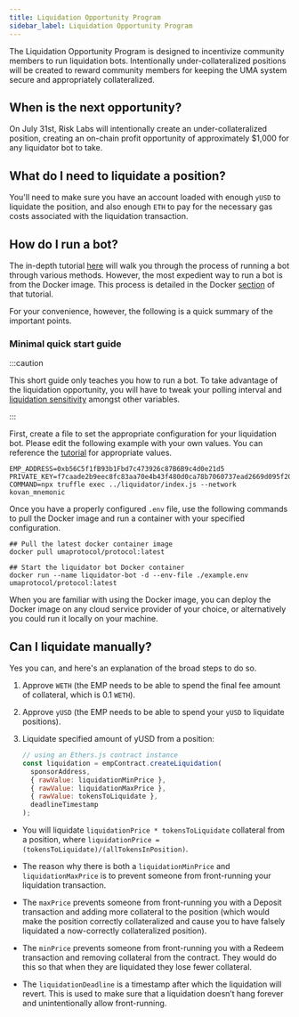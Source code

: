 ```yaml
---
title: Liquidation Opportunity Program
sidebar_label: Liquidation Opportunity Program
---
```


The Liquidation Opportunity Program is designed to incentivize community members
to run liquidation bots. Intentionally under-collateralized positions will be
created to reward community members for keeping the UMA system secure and
appropriately collateralized.

## When is the next opportunity?

On July 31st, Risk Labs will intentionally create an under-collateralized
position, creating an on-chain profit opportunity of approximately $1,000 for
any liquidator bot to take.

## What do I need to liquidate a position?

You'll need to make sure you have an account loaded with enough `yUSD` to
liquidate the position, and also enough `ETH` to pay for the necessary gas costs
associated with the liquidation transaction.

## How do I run a bot?

The in-depth tutorial [here](tutorials/bots.md) will walk you through the
process of running a bot through various methods. However, the most expedient
way to run a bot is from the Docker image. This process is detailed in the
Docker [section](tutorials/bots.md#running-the-bots-locally-with-docker) of that
tutorial.

For your convenience, however, the following is a quick summary of the important
points.

### Minimal quick start guide

:::caution

This short guide only teaches you how to run a bot. To take advantage of the
liquidation opportunity, you will have to tweak your polling interval and
[liquidation sensitivity](tutorials/bots.md#specifying-liquidation-sensitivity-parameters)
amongst other variables.

:::

First, create a file to set the appropriate configuration for your liquidation
bot. Please edit the following example with your own values. You can reference
the [tutorial](tutorials/bots.md) for appropriate values.

```shell title="example.env"
EMP_ADDRESS=0xb56C5f1fB93b1Fbd7c473926c87B6B9c4d0e21d5
PRIVATE_KEY=f7caade2b9eec8fc83aa70e4b43f480d0ca78b7060737ead2669d095f2035323
COMMAND=npx truffle exec ../liquidator/index.js --network kovan_mnemonic
```

Once you have a properly configured `.env` file, use the following commands to
pull the Docker image and run a container with your specified configuration.

```shell
## Pull the latest docker container image
docker pull umaprotocol/protocol:latest

## Start the liquidator bot Docker container
docker run --name liquidator-bot -d --env-file ./example.env umaprotocol/protocol:latest
```

When you are familiar with using the Docker image, you can deploy the Docker
image on any cloud service provider of your choice, or alternatively you could
run it locally on your machine.

## Can I liquidate manually?

Yes you can, and here's an explanation of the broad steps to do so.

1. Approve `WETH` (the EMP needs to be able to spend the final fee amount of
   collateral, which is 0.1 `WETH`).
2. Approve `yUSD` (the EMP needs to be able to spend your `yUSD` to liquidate
   positions).
3. Liquidate specified amount of yUSD from a position:

   ```js
   // using an Ethers.js contract instance
   const liquidation = empContract.createLiquidation(
     sponsorAddress,
     { rawValue: liquidationMinPrice },
     { rawValue: liquidationMaxPrice },
     { rawValue: tokensToLiquidate },
     deadlineTimestamp
   );
   ```

- You will liquidate `liquidationPrice * tokensToLiquidate` collateral from a
  position, where
  `liquidationPrice = (tokensToLiquidate)/(allTokensInPosition)`.

- The reason why there is both a `liquidationMinPrice` and `liquidationMaxPrice`
  is to prevent someone from front-running your liquidation transaction.

- The `maxPrice` prevents someone from front-running you with a Deposit
  transaction and adding more collateral to the position (which would make the
  position correctly collateralized and cause you to have falsely liquidated a
  now-correctly collateralized position).

- The `minPrice` prevents someone from front-running you with a Redeem
  transaction and removing collateral from the contract. They would do this so
  that when they are liquidated they lose fewer collateral.

- The `liquidationDeadline` is a timestamp after which the liquidation will
  revert. This is used to make sure that a liquidation doesn’t hang forever and
  unintentionally allow front-running.
